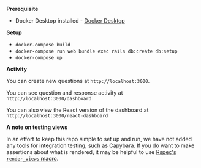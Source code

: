 **Prerequisite**
* Docker Desktop installed - [Docker Desktop](https://www.docker.com/products/docker-desktop)

**Setup**
* `docker-compose build`
* `docker-compose run web bundle exec rails db:create db:setup`
* `docker-compose up`

**Activity**

You can create new questions at `http://localhost:3000`.

You can see question and response activity at `http://localhost:3000/dashboard`

You can also view the React version of the dashboard at `http://localhost:3000/react-dashboard`

**A note on testing views**

In an effort to keep this repo simple to set up and run, we have not added any tools for integration testing, such as Capybara. If you do want to make assertions about what is rendered, it may be helpful to use [Rspec's `render_views` macro](https://relishapp.com/rspec/rspec-rails/v/3-9/docs/controller-specs/render-views#render-views-on-and-off-in-nested-groups).
